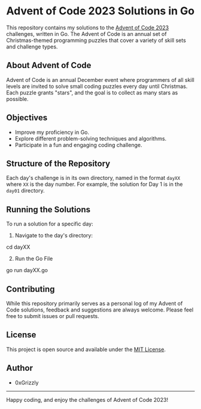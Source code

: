 # Advent of Code 2023 Solutions in Go

This repository contains my solutions to the [Advent of Code 2023](https://adventofcode.com/2023) challenges, written in Go. The Advent of Code is an annual set of Christmas-themed programming puzzles that cover a variety of skill sets and challenge types.

## About Advent of Code

Advent of Code is an annual December event where programmers of all skill levels are invited to solve small coding puzzles every day until Christmas. Each puzzle grants "stars", and the goal is to collect as many stars as possible.

## Objectives

- Improve my proficiency in Go.
- Explore different problem-solving techniques and algorithms.
- Participate in a fun and engaging coding challenge.

## Structure of the Repository

Each day's challenge is in its own directory, named in the format `dayXX` where `XX` is the day number. For example, the solution for Day 1 is in the `day01` directory.


## Running the Solutions

To run a solution for a specific day:

1. Navigate to the day's directory:

cd dayXX

2. Run the Go File

go run dayXX.go 


## Contributing

While this repository primarily serves as a personal log of my Advent of Code solutions, feedback and suggestions are always welcome. Please feel free to submit issues or pull requests.

## License

This project is open source and available under the [MIT License](LICENSE).

## Author

- 0xGrizzly

---

Happy coding, and enjoy the challenges of Advent of Code 2023!


 
